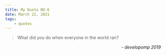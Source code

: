 ```yaml
---
title: My Quote NO.6
date: March 22, 2021
tags:
	- quotes
---
```


> What did you do when everyone in the world ran?

<div style="text-align: right"> <i>- developomp 2019</i> </div>
